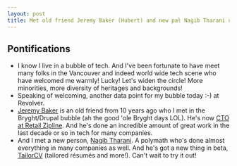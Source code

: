 ```yaml
---
layout: post
title: Met old friend Jeremy Baker (Hubert) and new pal Nagib Tharani of TailorCV.com
---
```

## Pontifications

* I know I live in a bubble of tech. And I've been fortunate to have meet many folks in the Vancouver and indeed world wide tech scene who have welcomed me warmly! Lucky! Let's widen the circle! More minorities, more diversity of heritages and backgrounds!
* Speaking of welcoming, another data point for my bubble today :-) at Revolver.
* [Jeremy Baker](http://jhubert.com/) is an old friend from 10 years ago who I met in the Bryght/Drupal bubble (ah the good 'ole Bryght days LOL). He's now [CTO at Retail Zipline](https://www.retailzipline.com/). And he's done an incredible amount of great work in the last decade or so in tech for many companies.
* And I met a new person, [Nagib Tharani](https://about.me/nagib.tharani). A polymath who's done almost everything in many companies as well. And he's got a new thing in beta, [TailorCV](https://app.tailorcv.com/) (tailored résumés and more!). Can't wait to try it out!